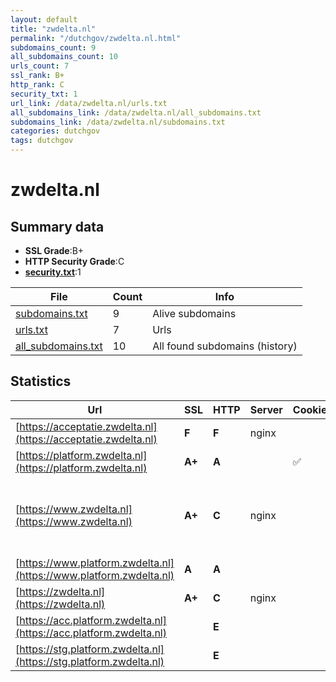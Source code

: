 ```yaml
---
layout: default
title: "zwdelta.nl"
permalink: "/dutchgov/zwdelta.nl.html"
subdomains_count: 9
all_subdomains_count: 10
urls_count: 7
ssl_rank: B+
http_rank: C
security_txt: 1
url_link: /data/zwdelta.nl/urls.txt
all_subdomains_link: /data/zwdelta.nl/all_subdomains.txt
subdomains_link: /data/zwdelta.nl/subdomains.txt
categories: dutchgov
tags: dutchgov
---
```



# zwdelta.nl
## Summary data


 - **SSL Grade**:B+
 - **HTTP Security Grade**:C
 - **[security.txt](https://www.digitaleoverheid.nl/nieuws/standaard-security-txt-nu-verplicht-voor-overheid/)**:1


| File       | Count | Info |
|------------|-------|------|
|[subdomains.txt](/DutchGovScope/data/zwdelta.nl/subdomains.txt)|9|Alive subdomains|
|[urls.txt](/DutchGovScope/data/zwdelta.nl/urls.txt)|7|Urls|
|[all_subdomains.txt](/DutchGovScope/data/zwdelta.nl/all_subdomains.txt)|10|All found subdomains (history)|


## Statistics


| Url | SSL | HTTP | Server | Cookie | HSTS | CORS | CTO | CSP | XFO | XXP | RP |FP| Tech |Title |
|--------|-------|-------|------|------|------|------|------|------|------|------|------|------|------|------|
|[https://acceptatie.zwdelta.nl](https://acceptatie.zwdelta.nl)| **F**| **F**|nginx| | | | | | | | :white_check_mark: | |MySQL Nginx PHP WordPress|Aanbouw - ACC si...|
|[https://platform.zwdelta.nl](https://platform.zwdelta.nl)| **A+**| **A**||:white_check_mark: |:white_check_mark: | | | | :white_check_mark: | :white_check_mark: | :white_check_mark: | |HSTS|Object moved|
|[https://www.zwdelta.nl](https://www.zwdelta.nl)| **A+**| **C**|nginx| |:white_check_mark: | | | | | | :white_check_mark: | |Google Tag Manager HSTS MySQL Nginx PHP WordPress:6.4.3 Yoast SEO:22.2|Home - Zuidweste...|
|[https://www.platform.zwdelta.nl](https://www.platform.zwdelta.nl)| **A**| **A**|| |:white_check_mark: | | | :white_check_mark:| :white_check_mark: | :white_check_mark: | :white_check_mark: | ||Document Moved|
|[https://zwdelta.nl](https://zwdelta.nl)| **A+**| **C**|nginx| |:white_check_mark: | | | | | | :white_check_mark: | |HSTS Nginx||
|[https://acc.platform.zwdelta.nl](https://acc.platform.zwdelta.nl)| | **E**|| | | | | | | | :white_check_mark: | ||Document Moved|
|[https://stg.platform.zwdelta.nl](https://stg.platform.zwdelta.nl)| | **E**|| | | | | | | | :white_check_mark: | ||Document Moved|

